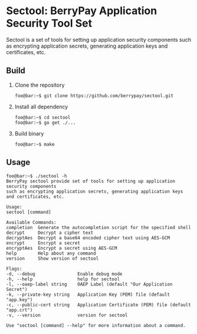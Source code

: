 # Sectool: BerryPay Application Security Tool Set

Sectool is a set of tools for setting up application security components such as encrypting application secrets, generating application keys and certificates, etc.

## Build

1. Clone the repository

   ```console
   foo@bar:~$ git clone https://github.com/berrypay/sectool.git
   ```

2. Install all dependency

   ```console
   foo@bar:~$ cd sectool
   foo@bar:~$ go get ./...
   ```

3. Build binary

   ```console
   foo@bar:~$ make
   ```

## Usage

   ```console
   foo@bar:~$ ./sectool -h
   BerryPay sectool provide set of tools for setting up application security components
   such as encrypting application secrets, generating application keys and certificates, etc.

   Usage:
   sectool [command]

   Available Commands:
   completion  Generate the autocompletion script for the specified shell
   decrypt     Decrypt a cipher text
   decryptAes  Decrypt a base64 encoded cipher text using AES-GCM
   encrypt     Encrypt a secret
   encryptAes  Encrypt a secret using AES-GCM
   help        Help about any command
   version     Show version of sectool

   Flags:
   -d, --debug                Enable debug mode
   -h, --help                 help for sectool
   -l, --oaep-label string    OAEP Label (default "Our Application Secret")
   -k, --private-key string   Application Key (PEM) file (default "app.key")
   -c, --public-cert string   Application Certificate (PEM) file (default "app.crt")
   -v, --version              version for sectool

   Use "sectool [command] --help" for more information about a command.
   ```
